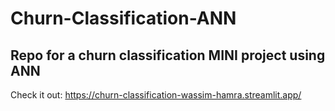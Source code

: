 # Churn-Classification-ANN
Repo for a churn classification MINI project using ANN
------------------------------------------------------
Check it out: https://churn-classification-wassim-hamra.streamlit.app/
